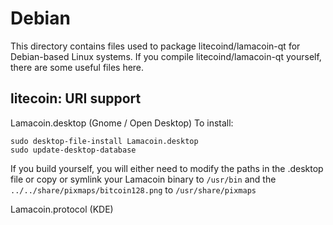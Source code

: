
Debian
====================
This directory contains files used to package litecoind/lamacoin-qt
for Debian-based Linux systems. If you compile litecoind/lamacoin-qt yourself, there are some useful files here.

## litecoin: URI support ##


Lamacoin.desktop  (Gnome / Open Desktop)
To install:

	sudo desktop-file-install Lamacoin.desktop
	sudo update-desktop-database

If you build yourself, you will either need to modify the paths in
the .desktop file or copy or symlink your Lamacoin binary to `/usr/bin`
and the `../../share/pixmaps/bitcoin128.png` to `/usr/share/pixmaps`

Lamacoin.protocol (KDE)

